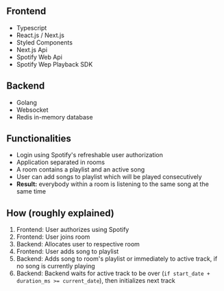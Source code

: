 ## Frontend
- Typescript
- React.js / Next.js
- Styled Components
- Next.js Api
- Spotify Web Api
- Spotify Wep Playback SDK

## Backend
- Golang
- Websocket
- Redis in-memory database


## Functionalities 
- Login using Spotify's refreshable user authorization
- Application separated in rooms
- A room contains a playlist and an active song
- User can add songs to playlist which will be played consecutively
- **Result:** everybody within a room is listening to the same song at the same time

## How (roughly explained)
1. Frontend: User authorizes using Spotify
2. Frontend: User joins room
3. Backend: Allocates user to respective room
4. Frontend: User adds song to playlist
5. Backend: Adds song to room's playlist or immediately to active track, if no song is currently playing
6. Backend: Backend waits for active track to be over (`if start_date + duration_ms >= current_date`), then initializes next track
